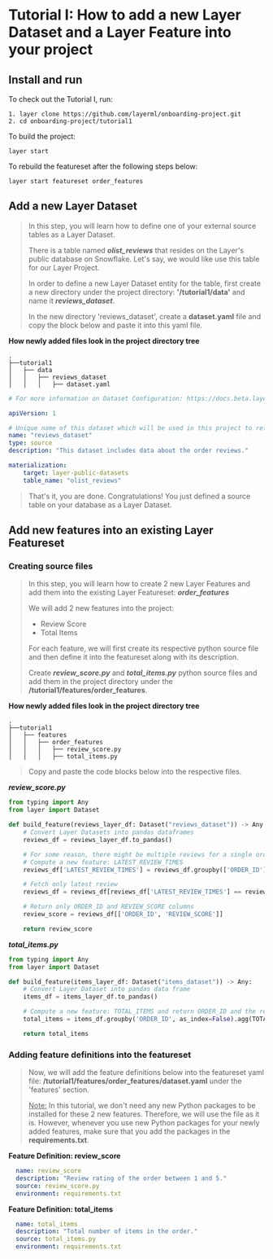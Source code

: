 # Tutorial I: How to add a new Layer Dataset and a Layer Feature into your project

## Install and run
To check out the Tutorial I, run:
```commandline
1. layer clone https://github.com/layerml/onboarding-project.git
2. cd onboarding-project/tutorial1
```

To build the project:
```commandline
layer start
```

To rebuild the featureset after the following steps below:
```commandline
layer start featureset order_features
```


## Add a new Layer Dataset

> In this step, you will learn how to define one of your external source tables as a Layer Dataset.
>
> There is a table named ***olist_reviews*** that resides on the Layer's public database on Snowflake. Let's say, we would like use this table for our Layer Project.
> 
>In order to define a new Layer Dataset entity for the table, first create a new directory under the project 
> directory: **'/tutorial1/data'** and name it ***reviews_dataset***. 
>
> In the new directory 'reviews_dataset', create a **dataset.yaml** file and copy the block below and paste it into this yaml file.

**How newly added files look in the project directory tree**
```
.
├──tutorial1  
│   ├── data
│   │   ├── reviews_dataset
│   │   │   ├── dataset.yaml
```

```yaml
# For more information on Dataset Configuration: https://docs.beta.layer.co/docs/datacatalog/datasets

apiVersion: 1

# Unique name of this dataset which will be used in this project to refer to this dataset
name: "reviews_dataset"
type: source
description: "This dataset includes data about the order reviews."

materialization:
    target: layer-public-datasets
    table_name: "olist_reviews"
```

> That's it, you are done. Congratulations! You just defined a source table on your database as a Layer Dataset.

## Add new features into an existing Layer Featureset

### Creating source files

> In this step, you will learn how to create 2 new Layer Features and add them into the existing Layer Featureset: ***order_features***
>
> We will add 2 new features into the project:
> - Review Score
> - Total Items
> 
> For each feature, we will first create its respective python source file and then define it into the featureset along with its description.
>
> Create ***review_score.py*** and ***total_items.py*** python source files and add them in the project directory under the **/tutorial1/features/order_features**. 

**How newly added files look in the project directory tree**
```
.
├──tutorial1  
│   ├── features
│   │   ├── order_features
│   │   │   ├── review_score.py
│   │   │   ├── total_items.py
```
 
>Copy and paste the code blocks below into the respective files.

***review_score.py***
```python
from typing import Any
from layer import Dataset

def build_feature(reviews_layer_df: Dataset("reviews_dataset")) -> Any:
    # Convert Layer Datasets into pandas dataframes
    reviews_df = reviews_layer_df.to_pandas()

    # For some reason, there might be multiple reviews for a single order in the data - Only take into account the latest review record
    # Compute a new feature: LATEST_REVIEW_TIMES
    reviews_df['LATEST_REVIEW_TIMES'] = reviews_df.groupby(['ORDER_ID'])['REVIEW_ANSWER_TIMESTAMP'].transform('max')

    # Fetch only latest review
    reviews_df = reviews_df[reviews_df['LATEST_REVIEW_TIMES'] == reviews_df['REVIEW_ANSWER_TIMESTAMP']]

    # Return only ORDER_ID and REVIEW_SCORE columns
    review_score = reviews_df[['ORDER_ID', 'REVIEW_SCORE']]

    return review_score
```
***total_items.py***
```python
from typing import Any
from layer import Dataset

def build_feature(items_layer_df: Dataset("items_dataset")) -> Any:
    # Convert Layer Dataset into pandas data frame
    items_df = items_layer_df.to_pandas()

    # Compute a new feature: TOTAL_ITEMS and return ORDER_ID and the relevant feature
    total_items = items_df.groupby('ORDER_ID', as_index=False).agg(TOTAL_ITEMS=("PRODUCT_ID", "count"))

    return total_items
```
### Adding feature definitions into the featureset
> Now, we will add the feature definitions below into the featureset yaml file: **/tutorial1/features/order_features/dataset.yaml** under the 'features' section. 
>
> <ins>Note:</ins> In this tutorial, we don't need any new Python packages to be installed for these 2 new features. Therefore, we will use the file as it is. 
> However, whenever you use new Python packages for your newly added features, make sure that you add the packages in the **requirements.txt**.

**Feature Definition: review_score**
```yaml
  name: review_score
  description: "Review rating of the order between 1 and 5."
  source: review_score.py
  environment: requirements.txt
```

**Feature Definition: total_items**
```yaml
  name: total_items
  description: "Total number of items in the order."
  source: total_items.py
  environment: requirements.txt
```
